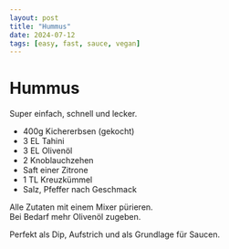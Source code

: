 ```yaml
---
layout: post
title: "Hummus"
date: 2024-07-12
tags: [easy, fast, sauce, vegan]
---
```

# Hummus
Super einfach, schnell und lecker.

- 400g Kichererbsen (gekocht)
- 3 EL Tahini
- 3 EL Olivenöl
- 2 Knoblauchzehen
- Saft einer Zitrone
- 1 TL Kreuzkümmel
- Salz, Pfeffer nach Geschmack

Alle Zutaten mit einem Mixer pürieren.  
Bei Bedarf mehr Olivenöl zugeben.

Perfekt als Dip, Aufstrich und als Grundlage für Saucen.
